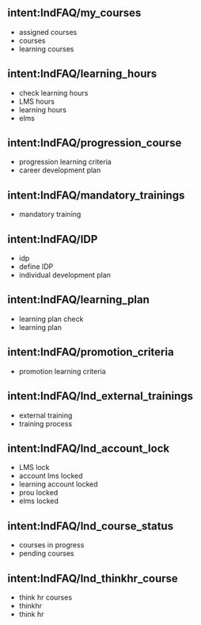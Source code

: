 ## intent:lndFAQ/my_courses
- assigned courses
- courses
- learning courses

## intent:lndFAQ/learning_hours
- check learning hours
- LMS hours
- learning hours
- elms

## intent:lndFAQ/progression_course
- progression learning criteria
- career development plan

## intent:lndFAQ/mandatory_trainings
- mandatory training

## intent:lndFAQ/IDP
- idp
- define IDP
- individual development plan

## intent:lndFAQ/learning_plan
- learning plan check
- learning plan

## intent:lndFAQ/promotion_criteria
- promotion learning criteria

## intent:lndFAQ/lnd_external_trainings
- external training
- training process

## intent:lndFAQ/lnd_account_lock
- LMS lock
- account lms locked
- learning account locked
- prou locked
- elms locked

## intent:lndFAQ/lnd_course_status
- courses in progress
- pending courses

## intent:lndFAQ/lnd_thinkhr_course
- think hr courses
- thinkhr
- think hr